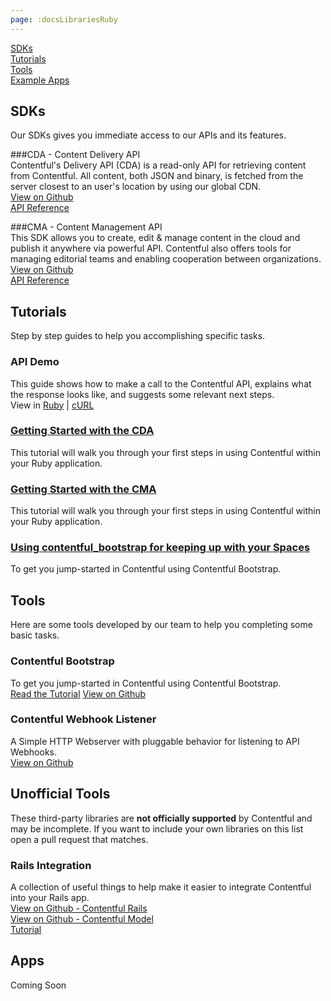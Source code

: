 ```yaml
---
page: :docsLibrariesRuby
---
```


[SDKs](#sdks)<br>
[Tutorials](#tutorials)<br>
[Tools](#tools)<br>
[Example Apps](#apps)

## SDKs
Our SDKs gives you immediate access to our APIs and its features.

###CDA - Content Delivery API<br>
Contentful's Delivery API (CDA) is a read-only API for retrieving content from Contentful. All content, both JSON and binary, is fetched from the server closest to an user's location by using our global CDN.<br>
[View on Github](https://github.com/contentful/contentful.rb)<br>
[API Reference](http://www.rubydoc.info/gems/contentful/)

###CMA - Content Management API<br>
This SDK allows you to create, edit & manage content in the cloud and publish it anywhere via powerful API. Contentful also offers tools for managing editorial teams and enabling cooperation between organizations.<br>
[View on Github](https://github.com/contentful/contentful-management.rb/)<br>
[API Reference](http://www.rubydoc.info/gems/contentful-management/)

## Tutorials
Step by step guides to help you accomplishing specific tasks.

### API Demo
This guide shows how to make a call to the Contentful API, explains what the response looks like, and suggests some relevant next steps.<br>
View in [Ruby](/developers/api-demo/ruby/) |
[cURL](/developers/api-demo/curl/)

### [Getting Started with the CDA](/developers/docs/tutorials/ruby/getting-started-with-contentful-and-ruby/)
This tutorial will walk you through your first steps in using Contentful within your Ruby application.

### [Getting Started with the CMA](/blog/2014/08/19/introducing-the-content-management-gem/)
This tutorial will walk you through your first steps in using Contentful within your Ruby application.

### [Using contentful_bootstrap for keeping up with your Spaces](/developers/docs/tutorials/ruby/using-contentful-bootstrap-for-keeping-up-with-your-spaces/)
To get you jump-started in Contentful using Contentful Bootstrap.

## Tools
Here are some tools developed by our team to help you completing some basic tasks.

### Contentful Bootstrap
To get you jump-started in Contentful using Contentful Bootstrap.<br>
[Read the Tutorial](/developers/docs/tutorials/ruby/using-contentful-bootstrap-for-keeping-up-with-your-spaces/)
[View on Github](https://github.com/contentful/contentful-bootstrap.rb)

### Contentful Webhook Listener
A Simple HTTP Webserver with pluggable behavior for listening to API Webhooks.<br>
[View on Github](https://github.com/contentful/contentful-webhook-listener.rb)

## Unofficial Tools

These third-party libraries are **not officially supported** by Contentful and may be incomplete. If you want to include your own libraries on this list open a pull request that matches.<br>

### Rails Integration
A collection of useful things to help make it easier to integrate Contentful into your Rails app.<br>
[View on Github - Contentful Rails](https://github.com/errorstudio/contentful_rails)<br>
[View on Github - Contentful Model](https://github.com/errorstudio/contentful_model)<br>
[Tutorial](/blog/2015/02/23/contentfulmodel-and-contentfulrails-ruby-gems-help-building-ruby-apps-faster/)

## Apps

Coming Soon